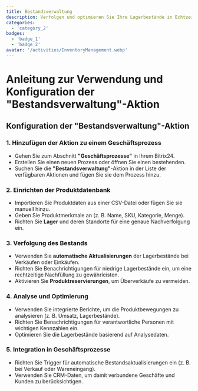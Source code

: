 ```yaml
---
title: Bestandsverwaltung
description: Verfolgen und optimieren Sie Ihre Lagerbestände in Echtzeit.
categories: 
  - 'category_2'
badges: 
  - 'badge_1'
  - 'badge_2'
avatar: '/activities/InventoryManagement.webp'
---
```

# Anleitung zur Verwendung und Konfiguration der "Bestandsverwaltung"-Aktion

## **Konfiguration der "Bestandsverwaltung"-Aktion**

### 1. Hinzufügen der Aktion zu einem Geschäftsprozess
- Gehen Sie zum Abschnitt **"Geschäftsprozesse"** in Ihrem Bitrix24.
- Erstellen Sie einen neuen Prozess oder öffnen Sie einen bestehenden.
- Suchen Sie die **"Bestandsverwaltung"**-Aktion in der Liste der verfügbaren Aktionen und fügen Sie sie dem Prozess hinzu.

### 2. Einrichten der Produktdatenbank
- Importieren Sie Produktdaten aus einer CSV-Datei oder fügen Sie sie manuell hinzu.
- Geben Sie Produktmerkmale an (z. B. Name, SKU, Kategorie, Menge).
- Richten Sie **Lager** und deren Standorte für eine genaue Nachverfolgung ein.

### 3. Verfolgung des Bestands
- Verwenden Sie **automatische Aktualisierungen** der Lagerbestände bei Verkäufen oder Einkäufen.
- Richten Sie Benachrichtigungen für niedrige Lagerbestände ein, um eine rechtzeitige Nachfüllung zu gewährleisten.
- Aktivieren Sie **Produktreservierungen**, um Überverkäufe zu vermeiden.

### 4. Analyse und Optimierung
- Verwenden Sie integrierte Berichte, um die Produktbewegungen zu analysieren (z. B. Umsatz, Lagerbestände).
- Richten Sie Benachrichtigungen für verantwortliche Personen mit wichtigen Kennzahlen ein.
- Optimieren Sie die Lagerbestände basierend auf Analysedaten.

### 5. Integration in Geschäftsprozesse
- Richten Sie Trigger für automatische Bestandsaktualisierungen ein (z. B. bei Verkauf oder Wareneingang).
- Verwenden Sie CRM-Daten, um damit verbundene Geschäfte und Kunden zu berücksichtigen.